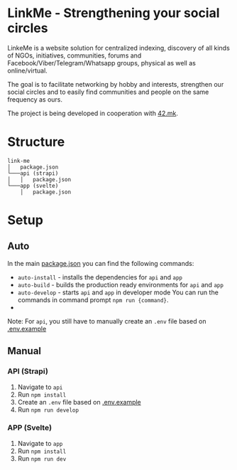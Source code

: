 # LinkMe - Strengthening your social circles

LinkeMe is a website solution for centralized indexing, discovery of all kinds of NGOs, initiatives, communities, forums and Facebook/Viber/Telegram/Whatsapp groups, physical as well as online/virtual.

The goal is to facilitate networking by hobby and interests, strengthen our social circles and to easily find communities and people on the same frequency as ours.

The project is being developed in cooperation with [42.mk](https://42.mk).

# Structure

```
link-me
│   package.json    
└───api (strapi)
│   │   package.json
└───app (svelte)
    │   package.json
```

# Setup
## Auto

In the main [package.json](package.json) you can find the following commands:
- `auto-install` - installs the dependencies for `api` and `app`
- `auto-build` - builds the production ready environments for `api` and `app`
- `auto-develop` - starts `api` and `app` in developer mode
You can run the commands in command prompt `npm run {command}`.
- 
Note: For `api`, you still have to manually create an `.env` file based on [.env.example](./api/.env.example)

## Manual
### API (Strapi)
1. Navigate to `api`
2. Run `npm install`
3. Create an `.env` file based on [.env.example](./api/.env.example)
4. Run `npm run develop`

### APP (Svelte)
1. Navigate to `app`
2. Run `npm install`
3. Run `npm run dev`
